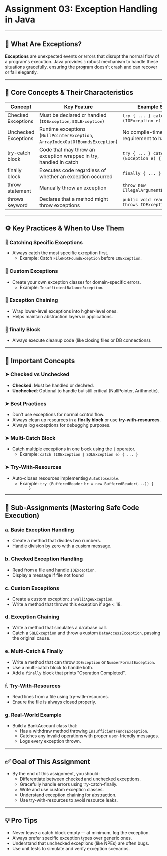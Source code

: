 # Assignment 03: Exception Handling in Java

---

## 🧠 What Are Exceptions?

**Exceptions** are unexpected events or errors that disrupt the normal flow of a program's execution.
Java provides a robust mechanism to handle these situations gracefully, ensuring the program doesn't crash and can
recover or fail elegantly.

---

## 🌳 Core Concepts & Their Characteristics

| Concept              | Key Feature                                                                   | Example Syntax                              |
|----------------------|-------------------------------------------------------------------------------|---------------------------------------------|
| Checked Exceptions   | Must be declared or handled (`IOException`, `SQLException`)                   | `try { ... } catch (IOException e) { ... }` |
| Unchecked Exceptions | Runtime exceptions (`NullPointerException`, `ArrayIndexOutOfBoundsException`) | No compile-time requirement to handle       |
| try-catch block      | Code that may throw an exception wrapped in try, handled in catch             | `try { ... } catch (Exception e) { ... }`   |
| finally block        | Executes code regardless of whether an exception occurred                     | `finally { ... }`                           |
| throw statement      | Manually throw an exception                                                   | `throw new IllegalArgumentException();`     |
| throws keyword       | Declares that a method might throw exceptions                                 | `public void readFile() throws IOException` |

---

## ⚙️ Key Practices & When to Use Them

### 🔹 Catching Specific Exceptions

- Always catch the most specific exception first.
    - Example: Catch `FileNotFoundException` before `IOException`.

### 🔹 Custom Exceptions

- Create your own exception classes for domain-specific errors.
    - Example: `InsufficientBalanceException`.

### 🔹 Exception Chaining

- Wrap lower-level exceptions into higher-level ones.
- Helps maintain abstraction layers in applications.

### 🔹 finally Block

- Always execute cleanup code (like closing files or DB connections).

---

## 🧮 Important Concepts

### ➤ Checked vs Unchecked

- **Checked**: Must be handled or declared.
- **Unchecked**: Optional to handle but still critical (NullPointer, Arithmetic).

### ➤ Best Practices

- Don’t use exceptions for normal control flow.
- Always clean up resources in a **finally block** or use **try-with-resources**.
- Always log exceptions for debugging purposes.

### ➤ Multi-Catch Block

- Catch multiple exceptions in one block using the `|` operator.
    - Example: `catch (IOException | SQLException e) { ... }`

### ➤ Try-With-Resources

- Auto-closes resources implementing `AutoCloseable`.
    - Example: `try (BufferedReader br = new BufferedReader(...)) { ... }`

---

## 📌 Sub-Assignments (Mastering Safe Code Execution)

### a. Basic Exception Handling

- Create a method that divides two numbers.
- Handle division by zero with a custom message.

### b. Checked Exception Handling

- Read from a file and handle `IOException`.
- Display a message if file not found.

### c. Custom Exceptions

- Create a custom exception: `InvalidAgeException`.
- Write a method that throws this exception if age < 18.

### d. Exception Chaining

- Write a method that simulates a database call.
- Catch a `SQLException` and throw a custom `DataAccessException`, passing the original cause.

### e. Multi-Catch & Finally

- Write a method that can throw `IOException` or `NumberFormatException`.
- Use a multi-catch block to handle both.
- Add a `finally` block that prints "Operation Completed".

### f. Try-With-Resources

- Read lines from a file using try-with-resources.
- Ensure the file is always closed properly.

### g. Real-World Example

- Build a BankAccount class that:
    - Has a withdraw method throwing `InsufficientFundsException`.
    - Catches any invalid operations with proper user-friendly messages.
    - Logs every exception thrown.

---

## ✅ Goal of This Assignment

- By the end of this assignment, you should:
    - Differentiate between checked and unchecked exceptions.
    - Gracefully handle errors using try-catch-finally.
    - Write and use custom exception classes.
    - Understand exception chaining for abstraction.
    - Use try-with-resources to avoid resource leaks.

---

## 💡 Pro Tips

- Never leave a catch block empty — at minimum, log the exception.
- Always prefer specific exception types over generic ones.
- Understand that unchecked exceptions (like NPEs) are often bugs.
- Use unit tests to simulate and verify exception scenarios.